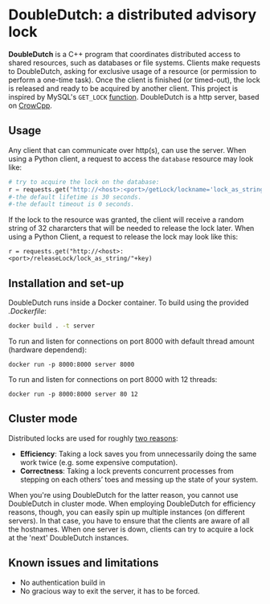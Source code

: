 # DoubleDutch: a distributed advisory lock

**DoubleDutch** is a C++ program that coordinates distributed access to shared resources, such as databases or file systems. Clients make requests to DoubleDutch, asking for exclusive usage of a resource (or permission to perform a one-time task). Once the client is finished (or timed-out), the lock is released and ready to be acquired by another client. This project is inspired by MySQL's `GET_LOCK` [function](https://dev.mysql.com/doc/refman/5.7/en/locking-functions.html#function_get-lock). DoubleDutch is a http server, based on [CrowCpp](https://github.com/CrowCpp/crow/tree/master). 


## Usage
Any client that can communicate over http(s), can use the server. When using a Python client, a request to access the `database` resource may look like:
```python
# try to acquire the lock on the database:
r = requests.get("http://<host>:<port>/getLock/lockname='lock_as_string'&timeout=3&lifetime=20")
#-the default lifetime is 30 seconds.
#-the default timeout is 0 seconds.

```
 If the lock to the resource was granted, the client will receive a random string of 32 chararcters that will be needed to release the lock later.
 When using a Python Client, a request to release the lock may look like this:
```
r = requests.get("http://<host>:<port>/releaseLock/lock_as_string/"+key)
```
  
## Installation and set-up
DoubleDutch runs inside a Docker container. To build using the provided _.Dockerfile_:
```bash
docker build . -t server
```
To run and listen for connections on port 8000 with default thread amount (hardware dependend):
```
docker run -p 8000:8000 server 8000
```
To run and listen for connections on port 8000 with 12 threads:
```
docker run -p 8000:8000 server 80 12
```


## Cluster mode
Distributed locks are used for roughly [two reasons](https://martin.kleppmann.com/2016/02/08/how-to-do-distributed-locking.html):
- **Efficiency**: Taking a lock saves you from unnecessarily doing the same work twice (e.g. some expensive computation).
- **Correctness**: Taking a lock prevents concurrent processes from stepping on each others’ toes and messing up the state of your system.  

When you're using DoubleDutch for the latter reason, you cannot use DoubleDutch in cluster mode. When employing DoubleDutch for efficiency reasons, though, you can easily spin up multiple instances (on different servers). In that case, you have to ensure that the clients are aware of all the hostnames. When one server is down, clients can try to acquire a lock at the 'next' DoubleDutch instances. 

## Known issues and limitations
- No authentication build in
- No gracious way to exit the server, it has to be forced.
